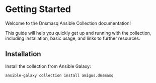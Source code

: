 # Getting Started

Welcome to the Dnsmasq Ansible Collection documentation!

This guide will help you quickly get up and running with the collection, including installation, basic usage, and links to further resources.

## Installation

Install the collection from Ansible Galaxy:

```bash
ansible-galaxy collection install amigus.dnsmasq
```
